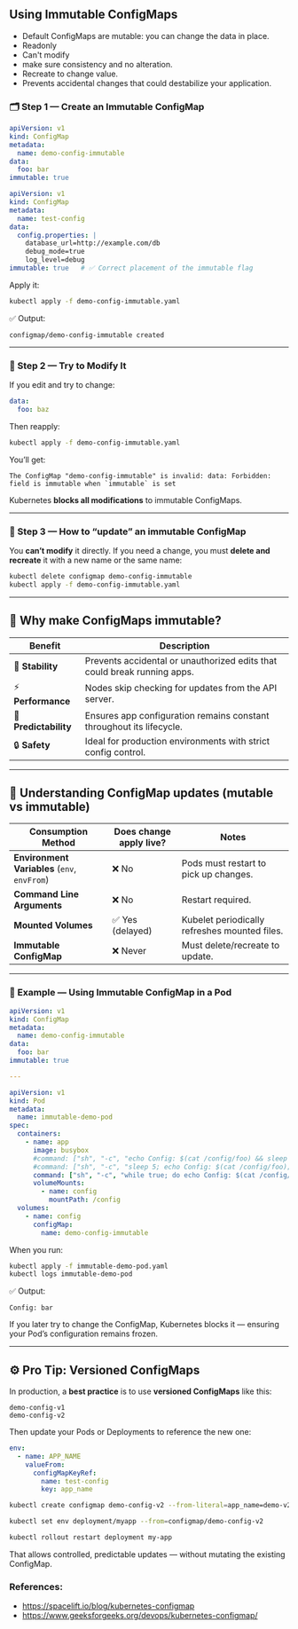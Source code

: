 ## **Using Immutable ConfigMaps**
* Default ConfigMaps are mutable: you can change the data in place.
* Readonly
* Can't modify
* make sure consistency and no alteration.
* Recreate to change value.
* Prevents accidental changes that could destabilize your application.

### 🗂️ Step 1 — Create an Immutable ConfigMap

```yaml
apiVersion: v1
kind: ConfigMap
metadata:
  name: demo-config-immutable
data:
  foo: bar
immutable: true
```
```yaml
apiVersion: v1
kind: ConfigMap
metadata:
  name: test-config
data:
  config.properties: |
    database_url=http://example.com/db
    debug_mode=true
    log_level=debug
immutable: true   # ✅ Correct placement of the immutable flag
```

Apply it:

```bash
kubectl apply -f demo-config-immutable.yaml
```

✅ Output:

```
configmap/demo-config-immutable created
```

---

### 🧱 Step 2 — Try to Modify It

If you edit and try to change:

```yaml
data:
  foo: baz
```

Then reapply:

```bash
kubectl apply -f demo-config-immutable.yaml
```

You’ll get:

```
The ConfigMap "demo-config-immutable" is invalid: data: Forbidden: field is immutable when `immutable` is set
```

Kubernetes **blocks all modifications** to immutable ConfigMaps.

---

### 🧹 Step 3 — How to “update” an immutable ConfigMap

You **can’t modify** it directly.
If you need a change, you must **delete and recreate** it with a new name or the same name:

```bash
kubectl delete configmap demo-config-immutable
kubectl apply -f demo-config-immutable.yaml
```

---

## 🧠 **Why make ConfigMaps immutable?**

| Benefit               | Description                                                              |
| --------------------- | ------------------------------------------------------------------------ |
| 🧱 **Stability**      | Prevents accidental or unauthorized edits that could break running apps. |
| ⚡ **Performance**     | Nodes skip checking for updates from the API server.                     |
| 🧩 **Predictability** | Ensures app configuration remains constant throughout its lifecycle.     |
| 🔒 **Safety**         | Ideal for production environments with strict config control.            |

---

## 🧰 **Understanding ConfigMap updates (mutable vs immutable)**

| Consumption Method                           | Does change apply live? | Notes                                         |
| -------------------------------------------- | ----------------------- | --------------------------------------------- |
| **Environment Variables** (`env`, `envFrom`) | ❌ No                    | Pods must restart to pick up changes.         |
| **Command Line Arguments**                   | ❌ No                    | Restart required.                             |
| **Mounted Volumes**                          | ✅ Yes (delayed)         | Kubelet periodically refreshes mounted files. |
| **Immutable ConfigMap**                      | ❌ Never                 | Must delete/recreate to update.               |

---

### 🧪 Example — Using Immutable ConfigMap in a Pod

```yaml
apiVersion: v1
kind: ConfigMap
metadata:
  name: demo-config-immutable
data:
  foo: bar
immutable: true

---

apiVersion: v1
kind: Pod
metadata:
  name: immutable-demo-pod
spec:
  containers:
    - name: app
      image: busybox
      #command: ["sh", "-c", "echo Config: $(cat /config/foo) && sleep 3600"] #Behave unexpected if there is delay on mounting
      #command: ["sh", "-c", "sleep 5; echo Config: $(cat /config/foo); sleep 3600"] #Delay until the volume is mounted
      command: ["sh", "-c", "while true; do echo Config: $(cat /config/foo); sleep 10; done"] #Run a simple command that runs after mounting
      volumeMounts:
        - name: config
          mountPath: /config
  volumes:
    - name: config
      configMap:
        name: demo-config-immutable
```

When you run:

```bash
kubectl apply -f immutable-demo-pod.yaml
kubectl logs immutable-demo-pod
```

✅ Output:

```
Config: bar
```

If you later try to change the ConfigMap, Kubernetes blocks it — ensuring your Pod’s configuration remains frozen.

---

## ⚙️ **Pro Tip: Versioned ConfigMaps**

In production, a **best practice** is to use **versioned ConfigMaps** like this:

```
demo-config-v1
demo-config-v2
```

Then update your Pods or Deployments to reference the new one:

```yaml
env:
  - name: APP_NAME
    valueFrom:
      configMapKeyRef:
        name: test-config
        key: app_name
```

```bash
kubectl create configmap demo-config-v2 --from-literal=app_name=demo-v2

kubectl set env deployment/myapp --from=configmap/demo-config-v2

kubectl rollout restart deployment my-app
```

That allows controlled, predictable updates — without mutating the existing ConfigMap.

### References:
- https://spacelift.io/blog/kubernetes-configmap
- https://www.geeksforgeeks.org/devops/kubernetes-configmap/